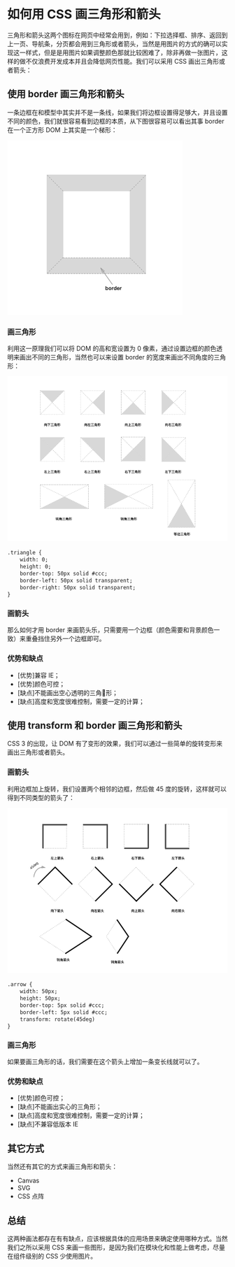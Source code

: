 # 如何用 CSS 画三角形和箭头
三角形和箭头这两个图标在网页中经常会用到，例如：下拉选择框、排序、返回到上一页、导航条，分页都会用到三角形或者箭头，当然是用图片的方式的确可以实现这一样式，但是是用图片如果调整颜色那就比较困难了，除非再做一张图片，这样的做不仅浪费开发成本并且会降低网页性能。我们可以采用 CSS 画出三角形或者箭头：

## 使用 border 画三角形和箭头
一条边框在和模型中其实并不是一条线，如果我们将边框设置得足够大，并且设置不同的颜色，我们就很容易看到边框的本质，从下图很容易可以看出其事 border 在一个正方形 DOM 上其实是一个梯形：

![border](../resources/images/css-border.png)

### 画三角形
利用这一原理我们可以将 DOM 的高和宽设置为 0 像素，通过设置边框的颜色透明来画出不同的三角形，当然也可以来设置 border 的宽度来画出不同角度的三角形：

![border](../resources/images/css-border-triangle.png)


```
.triangle {
	width: 0;
	height: 0;
	border-top: 50px solid #ccc;
	border-left: 50px solid transparent;
	border-right: 50px solid transparent;
}
```

### 画箭头
那么如何才用 border 来画箭头乐，只需要用一个边框（颜色需要和背景颜色一致）来重叠挡住另外一个边框即可。

### 优势和缺点

* [优势]兼容 IE；
* [优势]颜色可控；
* [缺点]不能画出空心透明的三角形；
* [缺点]高度和宽度很难控制，需要一定的计算；

## 使用 transform 和 border 画三角形和箭头
CSS 3 的出现，让 DOM 有了变形的效果，我们可以通过一些简单的旋转变形来画出三角形或者箭头。

### 画箭头
利用边框加上旋转，我们设置两个相邻的边框，然后做 45 度的旋转，这样就可以得到不同类型的箭头了：

![transform](../resources/images/css-transform-arrow.png)

```
.arrow {
	width: 50px;
	height: 50px;
	border-top: 5px solid #ccc;
	border-left: 5px solid #ccc;
	transform: rotate(45deg)
}
```

### 画三角形
如果要画三角形的话，我们需要在这个箭头上增加一条变长线就可以了。

### 优势和缺点

* [优势]颜色可控；
* [缺点]不能画出实心的三角形；
* [缺点]高度和宽度很难控制，需要一定的计算；
* [缺点]不兼容低版本 IE

## 其它方式
当然还有其它的方式来画三角形和箭头：

* Canvas
* SVG
* CSS 点阵

## 总结
这两种画法都存在有有缺点，应该根据具体的应用场景来确定使用哪种方式。当然我们之所以采用 CSS 来画一些图形，是因为我们在模块化和性能上做考虑，尽量在组件级别的 CSS 少使用图片。



